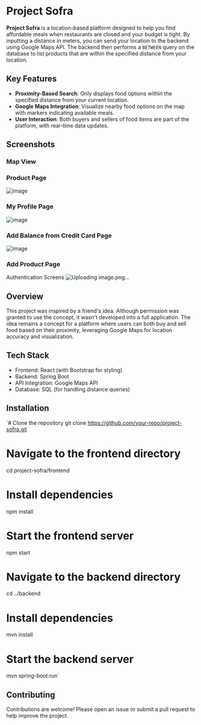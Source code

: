 # Project Sofra
**Project Sofra** is a location-based platform designed to help you find affordable meals when restaurants are closed and your budget is tight. By inputting a distance in meters, you can send your location to the backend using Google Maps API. The backend then performs a `BETWEEN` query on the database to list products that are within the specified distance from your location.

## Key Features
- **Proximity-Based Search**: Only displays food options within the specified distance from your current location.
- **Google Maps Integration**: Visualize nearby food options on the map with markers indicating available meals.
- **User Interaction**: Both buyers and sellers of food items are part of the platform, with real-time data updates.
## Screenshots
### Map View


### Product Page
![image](https://github.com/user-attachments/assets/e823119d-edfd-44f5-9456-1f2a3afe418c)

### My Profile Page
![image](https://github.com/user-attachments/assets/021cb749-b9ca-47c6-9343-1412a08fa351)

### Add Balance from Credit Card Page
![image](https://github.com/user-attachments/assets/99c57706-3963-4a46-99c6-9574b4afe353)

### Add Product Page



Authentication Screens
![Uploading image.png…]()



## Overview
This project was inspired by a friend's idea. Although permission was granted to use the concept, it wasn't developed into a full application. The idea remains a concept for a platform where users can both buy and sell food based on their proximity, leveraging Google Maps for location accuracy and visualization.

## Tech Stack
- Frontend: React (with Bootstrap for styling)
- Backend: Spring Boot
- API Integration: Google Maps API
- Database: SQL (for handling distance queries)

## Installation
`# Clone the repository
git clone https://github.com/your-repo/project-sofra.git

# Navigate to the frontend directory
cd project-sofra/frontend

# Install dependencies
npm install

# Start the frontend server
npm start

# Navigate to the backend directory
cd ../backend

# Install dependencies
mvn install

# Start the backend server
mvn spring-boot:run`

## Contributing
Contributions are welcome! Please open an issue or submit a pull request to help improve the project.

